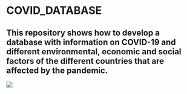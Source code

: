 # COVID_DATABASE
## This repository shows how to develop a database with information on COVID-19 and different environmental, economic and social factors of the different countries that are affected by the pandemic.
<img src='https://www.hoyesarte.com/wp-content/uploads/2020/03/covid-19.jpg'>
